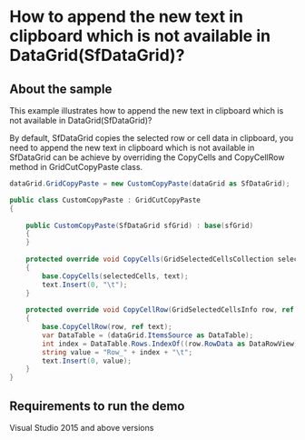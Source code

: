 # How to append the new text in clipboard which is not available in DataGrid(SfDataGrid)?

## About the sample
This example illustrates how to append the new text in clipboard which is not available in DataGrid(SfDataGrid)?

By default, SfDataGrid copies the selected row or cell data in clipboard, you need to append the new text in clipboard which is not available in SfDataGrid can be achieve by overriding the CopyCells and CopyCellRow method in GridCutCopyPaste class.

```C#
dataGrid.GridCopyPaste = new CustomCopyPaste(dataGrid as SfDataGrid); 

public class CustomCopyPaste : GridCutCopyPaste 
{ 
 
    public CustomCopyPaste(SfDataGrid sfGrid) : base(sfGrid) 
    { 
    }    
 
    protected override void CopyCells(GridSelectedCellsCollection selectedCells, StringBuilder text) 
    { 
        base.CopyCells(selectedCells, text); 
        text.Insert(0, "\t"); 
    } 
 
    protected override void CopyCellRow(GridSelectedCellsInfo row, ref StringBuilder text) 
    { 
        base.CopyCellRow(row, ref text); 
        var DataTable = (dataGrid.ItemsSource as DataTable); 
        int index = DataTable.Rows.IndexOf((row.RowData as DataRowView).Row as System.Data.DataRow) + 1; 
        string value = "Row_" + index + "\t"; 
        text.Insert(0, value); 
    } 
}   
```

## Requirements to run the demo
Visual Studio 2015 and above versions
